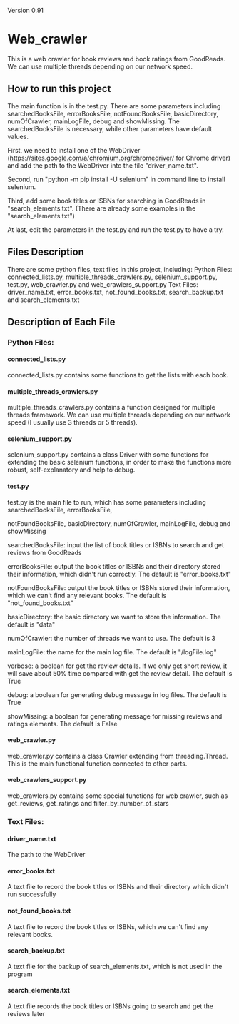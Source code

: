 Version 0.91
# Web_crawler
This is a web crawler for book reviews and book ratings from GoodReads.
We can use multiple threads depending on our network speed.

## How to run this project
The main function is in the test.py. There are some parameters including searchedBooksFile, errorBooksFile, 
notFoundBooksFile, basicDirectory, numOfCrawler, mainLogFile, debug and showMissing. The searchedBooksFile is necessary, 
while other parameters have default values.

First, we need to install one of the WebDriver (https://sites.google.com/a/chromium.org/chromedriver/ for Chrome driver)
and add the path to the WebDriver into the file "driver_name.txt".

Second, run "python -m pip install -U selenium" in command line to install selenium.

Third, add some book titles or ISBNs for searching in GoodReads in "search_elements.txt". (There are already some
examples in the "search_elements.txt")

At last, edit the parameters in the test.py and run the test.py to have a try.


## Files Description
There are some python files, text files in this project, including:
Python Files: connected_lists.py, multiple_threads_crawlers.py, selenium_support.py, test.py, web_crawler.py
and web_crawlers_support.py
Text Files: driver_name.txt, error_books.txt, not_found_books.txt, search_backup.txt and search_elements.txt

## Description of Each File
### Python Files:
#### connected_lists.py
connected_lists.py contains some functions to get the lists with each book.

#### multiple_threads_crawlers.py
multiple_threads_crawlers.py contains a function designed for multiple threads framework. We can use multiple threads
depending on our network speed (I usually use 3 threads or 5 threads).

#### selenium_support.py
selenium_support.py contains a class Driver with some functions for extending the basic selenium functions, in order to
make the functions more robust, self-explanatory and help to debug.

#### test.py
test.py is the main file to run, which has some parameters including searchedBooksFile, errorBooksFile, 

notFoundBooksFile, basicDirectory, numOfCrawler, mainLogFile, debug and showMissing

searchedBooksFile: input the list of book titles or ISBNs to search and get reviews from GoodReads

errorBooksFile: output the book titles or ISBNs and their directory stored their information, which didn't run
correctly. The default is "error_books.txt"

notFoundBooksFile: output the book titles or ISBNs stored their information, which we can't find any relevant books. 
The default is "not_found_books.txt"

basicDirectory: the basic directory we want to store the information. The default is "data"

numOfCrawler: the number of threads we want to use. The default is 3

mainLogFile: the name for the main log file. The default is "/logFile.log"

verbose: a boolean for get the review details. If we only get short review, it will save about 50% time compared 
with get the review detail. The default is True

debug: a boolean for generating debug message in log files. The default is True

showMissing: a boolean for generating message for missing reviews and ratings elements. The default is False

#### web_crawler.py
web_crawler.py contains a class Crawler extending from threading.Thread. This is the main functional function connected
to other parts.

#### web_crawlers_support.py
web_crawlers.py contains some special functions for web crawler, such as get_reviews, get_ratings and
filter_by_number_of_stars

### Text Files:
#### driver_name.txt
The path to the WebDriver

#### error_books.txt
A text file to record the book titles or ISBNs and their directory which didn't run successfully

#### not_found_books.txt
A text file to record the book titles or ISBNs, which we can't find any relevant books.

#### search_backup.txt
A text file for the backup of search_elements.txt, which is not used in the program

#### search_elements.txt
A text file records the book titles or ISBNs going to search and get the reviews later
